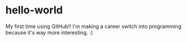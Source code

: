 # hello-world
My first time using GitHub!!
I'm making a career switch into programming because it's way more interesting.  :)
